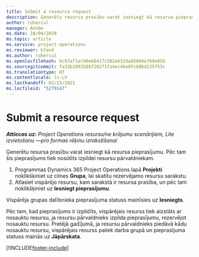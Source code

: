 ```yaml
---
title: Submit a resource request
description: Ģenerētu resursa prasību varat iesniegt kā resursa pieprasījumu. Pēc tam šis pieprasījums tiek nosūtīts izpildei resursu pārvaldniekam.
author: ruhercul
manager: Annbe
ms.date: 10/04/2020
ms.topic: article
ms.service: project-operations
ms.reviewer: kfend
ms.author: ruhercul
ms.openlocfilehash: bc97af1ec90e60417c502eb329a85004e769e05b
ms.sourcegitcommit: fa32b1893286f20271fa4ec4be8fc68bd135f53c
ms.translationtype: HT
ms.contentlocale: lv-LV
ms.lasthandoff: 02/15/2021
ms.locfileid: "5279147"
---
```

# <a name="submit-a-resource-request"></a>Submit a resource request

_**Attiecas uz:** Project Operations resursu/ne krājumu scenārijiem, Lite izvietošanu —pro formas rēķinu izrakstīšanai_

Ģenerētu resursa prasību varat iesniegt kā resursa pieprasījumu. Pēc tam šis pieprasījums tiek nosūtīts izpildei resursu pārvaldniekam.

1. Programmas Dynamics 365 Project Operations lapā **Projekti** noklikšķiniet uz cilnes **Grupa**, lai skatītu rezervējamo resursu sarakstu. 
2. Atlasiet vispārējo resursu, kam sarakstā ir resursa prasība, un pēc tam noklikšķiniet uz **Iesniegt pieprasījumu**.

Vispārēja grupas dalībnieka pieprasījuma statuss mainīsies uz **Iesniegts**.

Pēc tam, kad pieprasījums ir izpildīts, vispārējais resurss tiek aizstāts ar nosauktu resursu, ja resursu pārvaldnieks izpilda pieprasījumu, rezervējot nosauktu resursu. Pretējā gadījumā, ja resursu pārvaldnieks piedāvā kādu nosauktu resursu, vispārējais resurss paliek darba grupā un pieprasījuma statuss mainās uz **Jāpārskata**.


[!INCLUDE[footer-include](../includes/footer-banner.md)]